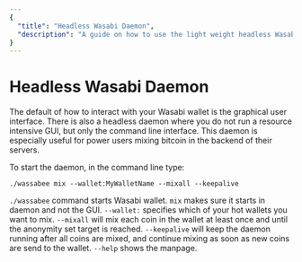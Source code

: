 ```yaml
---
{
  "title": "Headless Wasabi Daemon",
  "description": "A guide on how to use the light weight headless Wasabi daemon to mix your coins. This is the Wasabi documentation, an archive of knowledge about the open-source, non-custodial and privacy-focused Bitcoin wallet for desktop."
}
---
```


# Headless Wasabi Daemon
The default of how to interact with your Wasabi wallet is the graphical user interface.
There is also a headless daemon where you do not run a resource intensive GUI, but only the command line interface.
This daemon is especially useful for power users mixing bitcoin in the backend of their servers. 

To start the daemon, in the command line type:

```
./wassabee mix --wallet:MyWalletName --mixall --keepalive
```

`./wassabee` command starts Wasabi wallet.
`mix` makes sure it starts in daemon and not the GUI.
`--wallet:` specifies which of your hot wallets you want to mix.
`--mixall` will mix each coin in the wallet at least once and until the anonymity set target is reached.
`--keepalive` will keep the daemon running after all coins are mixed, and continue mixing as soon as new coins are send to the wallet.
`--help` shows the manpage.
